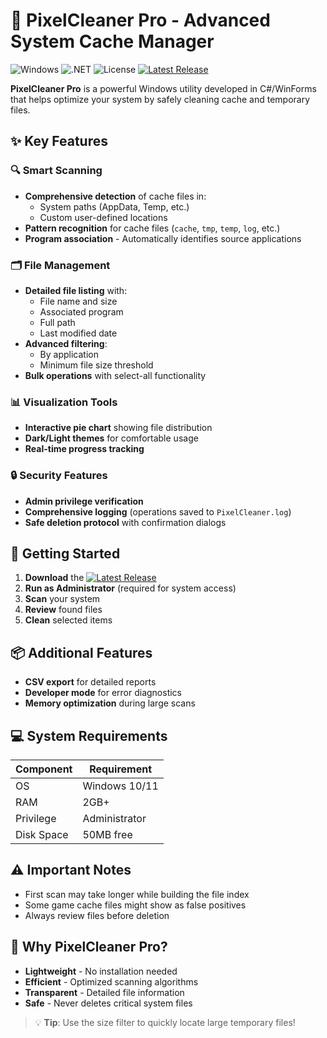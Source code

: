 # 🧹 PixelCleaner Pro - Advanced System Cache Manager

![Windows](https://img.shields.io/badge/Windows-10%2F11-0078D6?logo=windows) 
![.NET](https://img.shields.io/badge/.NET%20Framework-4.8-512BD4?logo=dotnet) 
![License](https://img.shields.io/badge/License-MIT-green)
[![Latest Release](https://img.shields.io/badge/Latest_Release-1.0.0.7.45-blue)](https://github.com/MrPixel555/PixelCleanerPro/releases/tag/Realese_2)

**PixelCleaner Pro** is a powerful Windows utility developed in C#/WinForms that helps optimize your system by safely cleaning cache and temporary files.

## ✨ Key Features

### 🔍 Smart Scanning
- **Comprehensive detection** of cache files in:
  - System paths (AppData, Temp, etc.)
  - Custom user-defined locations
- **Pattern recognition** for cache files (`cache`, `tmp`, `temp`, `log`, etc.)
- **Program association** - Automatically identifies source applications

### 🗂️ File Management
- **Detailed file listing** with:
  - File name and size
  - Associated program
  - Full path
  - Last modified date
- **Advanced filtering**:
  - By application
  - Minimum file size threshold
- **Bulk operations** with select-all functionality

### 📊 Visualization Tools
- **Interactive pie chart** showing file distribution
- **Dark/Light themes** for comfortable usage
- **Real-time progress tracking**

### 🔒 Security Features
- **Admin privilege verification**
- **Comprehensive logging** (operations saved to `PixelCleaner.log`)
- **Safe deletion protocol** with confirmation dialogs


## 🚀 Getting Started

1. **Download** the [![Latest Release](https://img.shields.io/badge/Latest_Release-1.0.0.7.45-blue)](https://github.com/MrPixel555/PixelCleanerPro/releases/tag/Realese_2)
2. **Run as Administrator** (required for system access)
3. **Scan** your system
4. **Review** found files
5. **Clean** selected items

## 📦 Additional Features
- **CSV export** for detailed reports
- **Developer mode** for error diagnostics
- **Memory optimization** during large scans

## 💻 System Requirements
| Component | Requirement |
|-----------|-------------|
| OS        | Windows 10/11 |
| RAM       | 2GB+        |
| Privilege | Administrator |
| Disk Space| 50MB free   |

## ⚠️ Important Notes
- First scan may take longer while building the file index
- Some game cache files might show as false positives
- Always review files before deletion

## 🌟 Why PixelCleaner Pro?
- **Lightweight** - No installation needed
- **Efficient** - Optimized scanning algorithms
- **Transparent** - Detailed file information
- **Safe** - Never deletes critical system files

> 💡 **Tip**: Use the size filter to quickly locate large temporary files!
